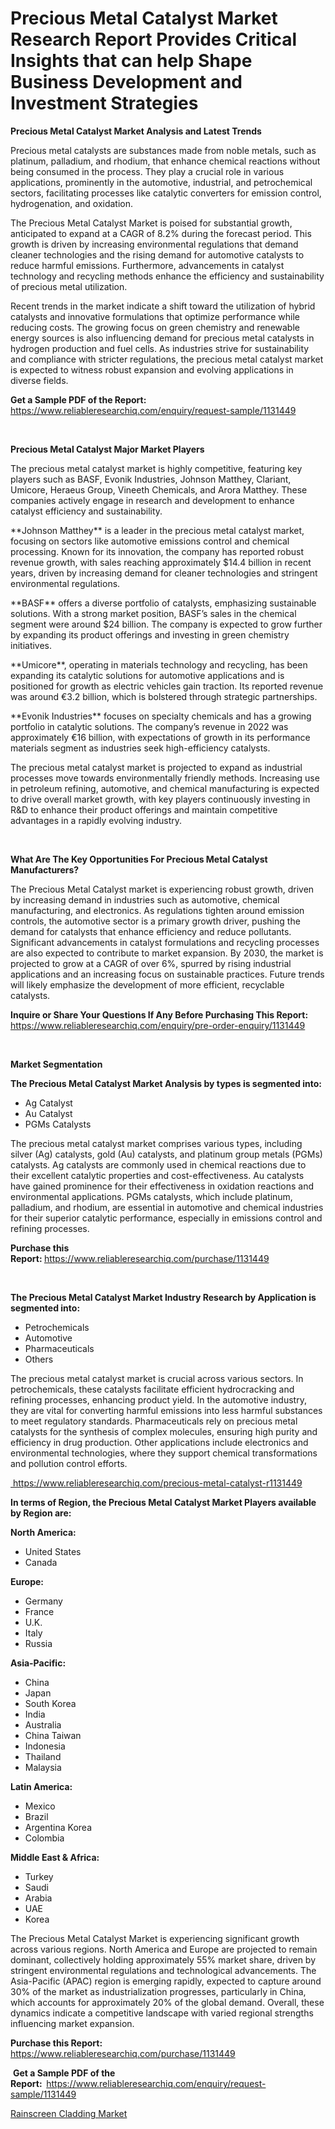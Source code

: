 <p><h1>Precious Metal Catalyst Market Research Report Provides Critical Insights that can help Shape Business Development and Investment Strategies</h1></p><p><strong>Precious Metal Catalyst Market Analysis and Latest Trends</strong></p>
<p><p>Precious metal catalysts are substances made from noble metals, such as platinum, palladium, and rhodium, that enhance chemical reactions without being consumed in the process. They play a crucial role in various applications, prominently in the automotive, industrial, and petrochemical sectors, facilitating processes like catalytic converters for emission control, hydrogenation, and oxidation.</p><p>The Precious Metal Catalyst Market is poised for substantial growth, anticipated to expand at a CAGR of 8.2% during the forecast period. This growth is driven by increasing environmental regulations that demand cleaner technologies and the rising demand for automotive catalysts to reduce harmful emissions. Furthermore, advancements in catalyst technology and recycling methods enhance the efficiency and sustainability of precious metal utilization.</p><p>Recent trends in the market indicate a shift toward the utilization of hybrid catalysts and innovative formulations that optimize performance while reducing costs. The growing focus on green chemistry and renewable energy sources is also influencing demand for precious metal catalysts in hydrogen production and fuel cells. As industries strive for sustainability and compliance with stricter regulations, the precious metal catalyst market is expected to witness robust expansion and evolving applications in diverse fields.</p></p>
<p><strong>Get a Sample PDF of the Report:&nbsp;</strong> <a href="https://www.reliableresearchiq.com/enquiry/request-sample/1131449?utm_campaign=2249&utm_medium=2&utm_source=Github&utm_content=ia&utm_term=31012025&utm_id=precious-metal-catalyst">https://www.reliableresearchiq.com/enquiry/request-sample/1131449</a></p>
<p>&nbsp;</p>
<p><strong>Precious Metal Catalyst Major Market Players</strong></p>
<p><p>The precious metal catalyst market is highly competitive, featuring key players such as BASF, Evonik Industries, Johnson Matthey, Clariant, Umicore, Heraeus Group, Vineeth Chemicals, and Arora Matthey. These companies actively engage in research and development to enhance catalyst efficiency and sustainability.</p><p>**Johnson Matthey** is a leader in the precious metal catalyst market, focusing on sectors like automotive emissions control and chemical processing. Known for its innovation, the company has reported robust revenue growth, with sales reaching approximately $14.4 billion in recent years, driven by increasing demand for cleaner technologies and stringent environmental regulations.</p><p>**BASF** offers a diverse portfolio of catalysts, emphasizing sustainable solutions. With a strong market position, BASF’s sales in the chemical segment were around $24 billion. The company is expected to grow further by expanding its product offerings and investing in green chemistry initiatives.</p><p>**Umicore**, operating in materials technology and recycling, has been expanding its catalytic solutions for automotive applications and is positioned for growth as electric vehicles gain traction. Its reported revenue was around €3.2 billion, which is bolstered through strategic partnerships.</p><p>**Evonik Industries** focuses on specialty chemicals and has a growing portfolio in catalytic solutions. The company’s revenue in 2022 was approximately €16 billion, with expectations of growth in its performance materials segment as industries seek high-efficiency catalysts.</p><p>The precious metal catalyst market is projected to expand as industrial processes move towards environmentally friendly methods. Increasing use in petroleum refining, automotive, and chemical manufacturing is expected to drive overall market growth, with key players continuously investing in R&D to enhance their product offerings and maintain competitive advantages in a rapidly evolving industry.</p></p>
<p>&nbsp;</p>
<p><strong>What Are The Key Opportunities For Precious Metal Catalyst Manufacturers?</strong></p>
<p><p>The Precious Metal Catalyst market is experiencing robust growth, driven by increasing demand in industries such as automotive, chemical manufacturing, and electronics. As regulations tighten around emission controls, the automotive sector is a primary growth driver, pushing the demand for catalysts that enhance efficiency and reduce pollutants. Significant advancements in catalyst formulations and recycling processes are also expected to contribute to market expansion. By 2030, the market is projected to grow at a CAGR of over 6%, spurred by rising industrial applications and an increasing focus on sustainable practices. Future trends will likely emphasize the development of more efficient, recyclable catalysts.</p></p>
<p><strong>Inquire or Share Your Questions If Any Before Purchasing This Report:</strong> <a href="https://www.reliableresearchiq.com/enquiry/pre-order-enquiry/1131449?utm_campaign=2249&utm_medium=2&utm_source=Github&utm_content=ia&utm_term=31012025&utm_id=precious-metal-catalyst">https://www.reliableresearchiq.com/enquiry/pre-order-enquiry/1131449</a></p>
<p>&nbsp;</p>
<p><strong>Market Segmentation</strong></p>
<p><strong>The Precious Metal Catalyst Market Analysis by types is segmented into:</strong></p>
<p><ul><li>Ag Catalyst</li><li>Au Catalyst</li><li>PGMs Catalysts</li></ul></p>
<p><p>The precious metal catalyst market comprises various types, including silver (Ag) catalysts, gold (Au) catalysts, and platinum group metals (PGMs) catalysts. Ag catalysts are commonly used in chemical reactions due to their excellent catalytic properties and cost-effectiveness. Au catalysts have gained prominence for their effectiveness in oxidation reactions and environmental applications. PGMs catalysts, which include platinum, palladium, and rhodium, are essential in automotive and chemical industries for their superior catalytic performance, especially in emissions control and refining processes.</p></p>
<p><strong>Purchase this Report:&nbsp;</strong><a href="https://www.reliableresearchiq.com/purchase/1131449?utm_campaign=2249&utm_medium=2&utm_source=Github&utm_content=ia&utm_term=31012025&utm_id=precious-metal-catalyst">https://www.reliableresearchiq.com/purchase/1131449</a></p>
<p>&nbsp;</p>
<p><strong>The Precious Metal Catalyst Market Industry Research by Application is segmented into:</strong></p>
<p><ul><li>Petrochemicals</li><li>Automotive</li><li>Pharmaceuticals</li><li>Others</li></ul></p>
<p><p>The precious metal catalyst market is crucial across various sectors. In petrochemicals, these catalysts facilitate efficient hydrocracking and refining processes, enhancing product yield. In the automotive industry, they are vital for converting harmful emissions into less harmful substances to meet regulatory standards. Pharmaceuticals rely on precious metal catalysts for the synthesis of complex molecules, ensuring high purity and efficiency in drug production. Other applications include electronics and environmental technologies, where they support chemical transformations and pollution control efforts.</p></p>
<p><a href="https://www.reliableresearchiq.com/precious-metal-catalyst-r1131449?utm_campaign=2249&utm_medium=2&utm_source=Github&utm_content=ia&utm_term=31012025&utm_id=precious-metal-catalyst">&nbsp;https://www.reliableresearchiq.com/precious-metal-catalyst-r1131449</a></p>
<p><strong>In terms of Region, the Precious Metal Catalyst Market Players available by Region are:</strong></p>
<p>
    <p> <strong> North America: </strong>
        <ul>
            <li>United States</li>
            <li>Canada</li>
        </ul>
        </p> 
    <p> <strong> Europe: </strong>
        <ul>
            <li>Germany</li>
            <li>France</li>
            <li>U.K.</li>
            <li>Italy</li>
            <li>Russia</li>
        </ul>
        </p> 
    <p> <strong> Asia-Pacific: </strong>
        <ul>
            <li>China</li>
            <li>Japan</li>
            <li>South Korea</li>
            <li>India</li>
            <li>Australia</li>
            <li>China Taiwan</li>
            <li>Indonesia</li>
            <li>Thailand</li>
            <li>Malaysia</li>
        </ul>
        </p> 
    <p> <strong> Latin America: </strong>
        <ul>
            <li>Mexico</li>
            <li>Brazil</li>
            <li>Argentina Korea</li>
            <li>Colombia</li>
        </ul>
        </p> 
    <p> <strong> Middle East & Africa: </strong>
        <ul>
            <li>Turkey</li>
            <li>Saudi</li>
            <li>Arabia</li>
            <li>UAE</li>
            <li>Korea</li>
        </ul>
    </p>
    </p>
<p><p>The Precious Metal Catalyst Market is experiencing significant growth across various regions. North America and Europe are projected to remain dominant, collectively holding approximately 55% market share, driven by stringent environmental regulations and technological advancements. The Asia-Pacific (APAC) region is emerging rapidly, expected to capture around 30% of the market as industrialization progresses, particularly in China, which accounts for approximately 20% of the global demand. Overall, these dynamics indicate a competitive landscape with varied regional strengths influencing market expansion.</p></p>
<p><strong>Purchase this Report: </strong><a href="https://www.reliableresearchiq.com/purchase/1131449?utm_campaign=2249&utm_medium=2&utm_source=Github&utm_content=ia&utm_term=31012025&utm_id=precious-metal-catalyst">https://www.reliableresearchiq.com/purchase/1131449</a></p>
<p>&nbsp;<strong>Get a Sample PDF of the Report:&nbsp;&nbsp;</strong><a href="https://www.reliableresearchiq.com/enquiry/request-sample/1131449?utm_campaign=2249&utm_medium=2&utm_source=Github&utm_content=ia&utm_term=31012025&utm_id=precious-metal-catalyst">https://www.reliableresearchiq.com/enquiry/request-sample/1131449</a></p>
<p><strong></strong></p>
<p><p><a href="https://github.com/AlisaRowe24/Market-Research-Report-List-1/blob/main/rainscreen-cladding-market.md?utm_campaign=2249&utm_medium=2&utm_source=Github&utm_content=ia&utm_term=31012025&utm_id=precious-metal-catalyst">Rainscreen Cladding Market</a></p></p>